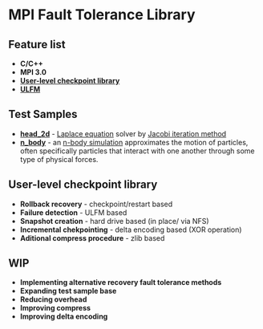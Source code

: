 #  MPI Fault Tolerance Library
## Feature list
+ **C/C++**
+ **MPI 3.0**
+ [**User-level checkpoint library**](https://github.com/54markov/mpi_fault_tolerance/tree/master/src/ulcp_lib "link to source files")
+ [**ULFM**](http://fault-tolerance.org/category/ulfm/ "official site ULFM")

## Test Samples
+ [**head_2d**](https://github.com/54markov/mpi_fault_tolerance/tree/master/tests/heat_2d "link to source files") - [Laplace equation](https://en.wikipedia.org/wiki/Laplace%27s_equation "wiki Laplace equation") solver by [Jacobi iteration method](https://en.wikipedia.org/wiki/Jacobi_method "wiki Jacobi iteration method")
+ [**n_body**](https://github.com/54markov/mpi_fault_tolerance/tree/master/tests/nbody "link to source files") - an [n-body simulation](https://en.wikipedia.org/wiki/N-body_simulation "wiki N-body simulation") approximates the motion of particles, often specifically particles that interact with one another through some type of physical forces.

## User-level checkpoint library
+ **Rollback recovery** - checkpoint/restart based 
+ **Failure	detection** - ULFM based
+ **Snapshot creation** - hard drive based (in place/ via NFS)
+ **Incremental chekpointing** - delta encoding based (XOR operation)
+ **Aditional compress procedure** - zlib based

## WIP
+ **Implementing alternative recovery fault tolerance methods**
+ **Expanding test sample base**
+ **Reducing overhead**
+ **Improving compress**
+ **Improving delta encoding**
